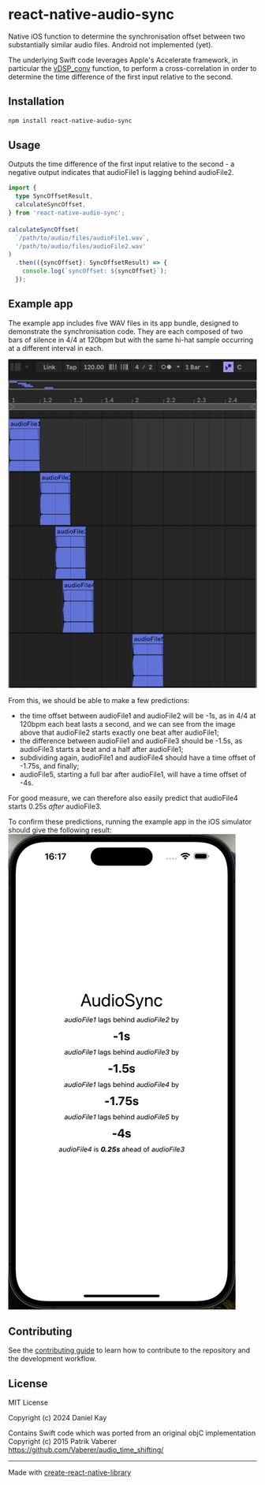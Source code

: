# react-native-audio-sync

Native iOS function to determine the synchronisation offset between two substantially similar audio files.
Android not implemented (yet).

The underlying Swift code leverages Apple's Accelerate framework, in particular the
[vDSP_conv](https://developer.apple.com/documentation/accelerate/1450516-vdsp_conv) function, to perform a
cross-correlation in order to determine the time difference of the first input relative to the second.

## Installation

```sh
npm install react-native-audio-sync
```

## Usage

Outputs the time difference of the first input relative to the second - a negative output indicates that audioFile1 is
lagging behind audioFile2.

```typescript
import {
  type SyncOffsetResult,
  calculateSyncOffset,
} from 'react-native-audio-sync';

calculateSyncOffset(
  `/path/to/audio/files/audioFile1.wav`,
  '/path/to/audio/files/audioFile2.wav'
)
  .then(({syncOffset}: SyncOffsetResult) => {
    console.log(`syncOffset: ${syncOffset}`);
  });
```

## Example app

The example app includes five WAV files in its app bundle, designed to demonstrate the synchronisation code.
They are each composed of two bars of silence in 4/4 at 120bpm but with the same hi-hat sample occurring at a different
interval in each.

![example-audio-files.png](example-audio-files.png)

From this, we should be able to make a few predictions:
- the time offset between audioFile1 and audioFile2 will be -1s, as in 4/4 at 120bpm each beat lasts a second, and we
can see from the image above that audioFile2 starts exactly one beat after audioFile1;
- the difference between audioFile1 and audioFile3 should be -1.5s, as audioFile3 starts a beat and a half after
audioFile1;
- subdividing again, audioFile1 and audioFile4 should have a time offset of -1.75s, and finally;
- audioFile5, starting a full bar after audioFile1, will have a time offset of -4s.

For good measure, we can therefore also easily predict that audioFile4 starts 0.25s _after_ audioFile3.

To confirm these predictions, running the example app in the iOS simulator should give the following result:
![example-ios-simulator.png](example-ios-simulator.png)

## Contributing

See the [contributing guide](CONTRIBUTING.md) to learn how to contribute to the repository and the development workflow.

## License

MIT License

Copyright (c) 2024 Daniel Kay

Contains Swift code which was ported from an original objC implementation
Copyright (c) 2015 Patrik Vaberer
https://github.com/Vaberer/audio_time_shifting/

---

Made with [create-react-native-library](https://github.com/callstack/react-native-builder-bob)
